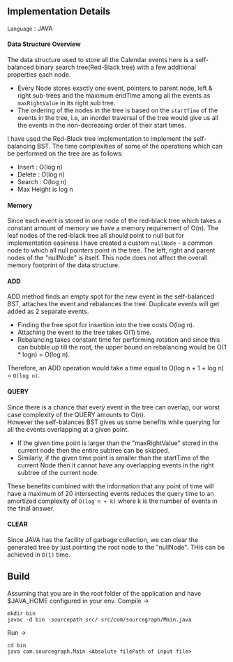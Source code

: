 
Implementation Details
-----------------------
`Language` : JAVA

#### Data Structure Overview
The data structure used to store all the Calendar events here is a self-balanced binary search tree(Red-Black tree) with 
a few additional properties each node.

- Every Node stores exactly one event, pointers to parent node, left & right sub-trees and the maximum endTime among 
all the events as `maxRightValue` in its right sub tree.
- The ordering of the nodes in the tree is based on the `startTime` of the events in the tree, i.e, an inorder traversal 
of the tree would give us all the events in the non-decreasing order of their start times.

I have used the Red-Black tree implementation to implement the self-balancing BST. The time complexities of some of the 
operations which can be performed on the tree are as follows:
- Insert : O(log n)
- Delete : O(log n)
- Search : O(log n)
- Max Height is log n

#### Memory 
Since each event is stored in one node of the red-black tree which takes a constant amount of memory we have a memory 
requirement of O(n). 
The leaf nodes of the red-black tree all should point to null but for implementation easiness I have created a custom 
`nullNode` - a common node to which all null pointers point in the tree. The left, right and parent nodes of the "nullNode" 
 is itself. This node does not affect the overall memory footprint of the data structure.

#### ADD
ADD method finds an empty spot for the new event in the self-balanced BST, attaches the event and rebalances the tree.
Duplicate events will get added as 2 separate events.

- Finding the free spot for insertion into the tree costs O(log n).
- Attaching the event to the tree takes O(1) time.
- Rebalancing takes constant time for performing rotation and since this can bubble up till the root, the upper bound on 
   rebalancing would be O(1 * logn) = O(log n).
    
 Therefore, an ADD operation would take a time equal to O(log n + 1 + log n) = `O(log n)`.   
    
#### QUERY
Since there is a chance that every event in the tree can overlap, our worst case complexity of the QUERY amounts to O(n).  
However the self-balances BST gives us some benefits while querying for all the events overlapping at a given point.

- If the given time point is larger than the "maxRightValue" stored in the current node then the entire subtree can be 
skipped.
- Similarly, if the given time point is smaller than the startTime of the current Node then it cannot have any overlapping
 events in the right subtree of the current node.
 
These benefits combined with the information that any point of time will have a maximum of 20 intersecting events reduces 
the query time to an amortized complexity of `O(log n + k)` where k is the number of events in the final answer.  

#### CLEAR
Since JAVA has the facility of garbage collection, we can clear the generated tree by just pointing the root node to the 
"nullNode". THis can be achieved in `O(1)` time. 

Build
------
Assuming that you are in the root folder of the application and have $JAVA_HOME configured in your env.
Compile ->
```
mkdir bin
javac -d bin -sourcepath src/ src/com/sourcegraph/Main.java
```
Run ->
```
cd bin
java com.sourcegraph.Main <Absolute filePath of input file>
```
